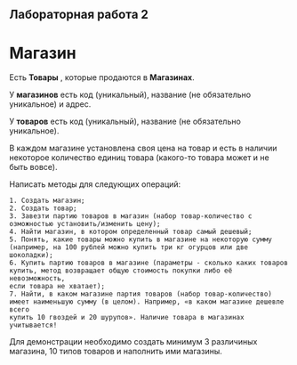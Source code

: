 ## Лабораторная работа 2

# Магазин

Есть **Товары** , которые продаются в **Магазинах**.

У **магазинов** есть код (уникальный), название (не обязательно уникальное) и адрес.

У **товаров** есть код (уникальный), название (не обязательно уникальное).

В каждом магазине установлена своя цена на товар и есть в наличии некоторое количество
единиц товара (какого-то товара может и не быть вовсе).

Написать методы для следующих операций:

```
1. Создать магазин;
2. Создать товар;
3. Завезти партию товаров в магазин (набор товар-количество с озможностью установить/изменить цену);
4. Найти магазин, в котором определенный товар самый дешевый;
5. Понять, какие товары можно купить в магазине на некоторую сумму (например, на 100 рублей можно купить три кг огурцов или две шоколадки);
6. Купить партию товаров в магазине (параметры - сколько каких товаров купить, метод возвращает общую стоимость покупки либо её невозможность,
если товара не хватает);
7. Найти, в каком магазине партия товаров (набор товар-количество)
имеет наименьшую сумму (в целом). Например, «в каком магазине дешевле всего
купить 10 гвоздей и 20 шурупов». Наличие товара в магазинах учитывается!
```
Для демонстрации необходимо создать минимум 3 различиных магазина, 10 типов товаров
и наполнить ими магазины.
